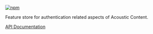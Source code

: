 [![npm](https://img.shields.io/npm/v/@acoustic-content-sdk/redux-feature-login.svg?style=flat-square)](https://www.npmjs.com/package/@acoustic-content-sdk/redux-feature-login)

Feature store for authentication related aspects of Acoustic Content.

[API Documentation](./markdown/redux-feature-login.md)
